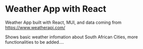 # Weather App with React

Weather App built with React, MUI, and data coming from https://www.weatherapi.com/

Shows basic weather infomation about South African Cities, more functionalities to be added....
